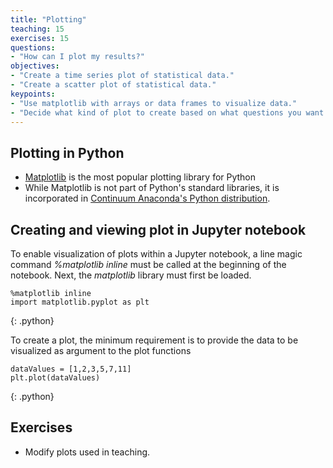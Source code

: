 ```yaml
---
title: "Plotting"
teaching: 15
exercises: 15
questions:
- "How can I plot my results?"
objectives:
- "Create a time series plot of statistical data."
- "Create a scatter plot of statistical data."
keypoints:
- "Use matplotlib with arrays or data frames to visualize data."
- "Decide what kind of plot to create based on what questions you want to answer."
---
```

## Plotting in Python

*   [Matplotlib][matplotlib] is the most popular plotting library for Python
*   While Matplotlib is not part of Python's standard libraries, it is  incorporated in [Continuum Anaconda's Python distribution][anaconda].

## Creating and viewing plot in Jupyter notebook

To enable visualization of plots within a Jupyter notebook, a line magic command *%matplotlib inline* must be called at the beginning of the notebook. Next, the *matplotlib* library must first be loaded.

~~~
%matplotlib inline
import matplotlib.pyplot as plt
~~~
{: .python}

To create a plot, the minimum requirement is to provide the data to be visualized as argument to the plot functions

~~~
dataValues = [1,2,3,5,7,11]
plt.plot(dataValues)
~~~
{: .python}







## Exercises

*   Modify plots used in teaching.

[matplotlib]: http://matplotlib.org/
[anaconda]: https://www.continuum.io/downloads

